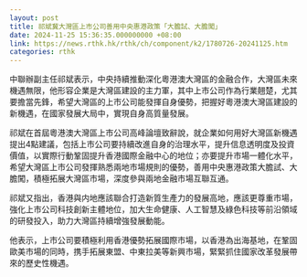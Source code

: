 ```yaml
---
layout: post
title: 祁斌冀大灣區上市公司善用中央惠港政策「大膽試、大膽闖」
date: 2024-11-25 15:36:35.000000000 +08:00
link: https://news.rthk.hk/rthk/ch/component/k2/1780726-20241125.htm
categories: rthk
---
```


中聯辦副主任祁斌表示，中央持續推動深化粵港澳大灣區的金融合作，大灣區未來機遇無限，他形容企業是大灣區建設的主力軍，其中上市公司作為行業翹楚，尤其要擔當先鋒，希望大灣區的上市公司能發揮自身優勢，把握好粵港澳大灣區建設的新機遇，在國家發展大局中，實現自身高質量發展。

祁斌在首屆粵港澳大灣區上市公司高峰論壇致辭說，就企業如何用好大灣區新機遇提出4點建議，包括上市公司要持續改進自身的治理水平，提升信息透明度及投資價值，以實際行動鞏固提升香港國際金融中心的地位；亦要提升市場一體化水平，希望大灣區上市公司發揮熟悉兩地市場規則的優勢，善用中央惠港政策大膽試、大膽闖，積極拓展大灣區市場，深度參與兩地金融市場互聯互通。

祁斌又指出，香港與内地應該聯合打造新質生產力的發展高地，應該更尊重市場，強化上市公司科技創新主體地位，加大生命健康、人工智慧及綠色科技等前沿領域的研發投入，助力大灣區持續增強發展動能。

他表示，上市公司要積極利用香港優勢拓展國際市場，以香港為出海基地，在鞏固歐美市場的同時，携手拓展東盟、中東拉美等新興市場，緊緊抓住國家改革發展帶來的歷史性機遇。
